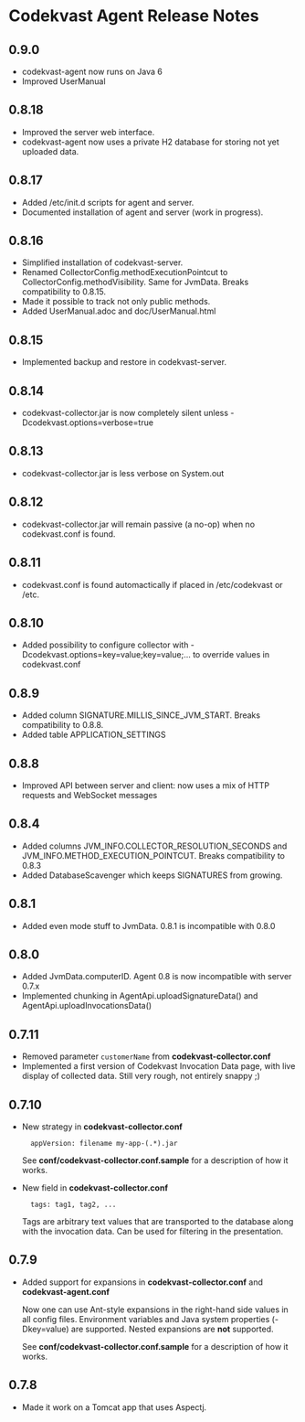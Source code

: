 # Codekvast Agent Release Notes

## 0.9.0

- codekvast-agent now runs on Java 6
- Improved UserManual

## 0.8.18

- Improved the server web interface.
- codekvast-agent now uses a private H2 database for storing not yet uploaded data.

## 0.8.17

- Added /etc/init.d scripts for agent and server.
- Documented installation of agent and server (work in progress).

## 0.8.16

- Simplified installation of codekvast-server.
- Renamed CollectorConfig.methodExecutionPointcut to CollectorConfig.methodVisibility. Same for JvmData. Breaks compatibility to 0.8.15.
- Made it possible to track not only public methods.
- Added UserManual.adoc and doc/UserManual.html

## 0.8.15

- Implemented backup and restore in codekvast-server.

## 0.8.14

- codekvast-collector.jar is now completely silent unless -Dcodekvast.options=verbose=true

## 0.8.13

- codekvast-collector.jar is less verbose on System.out

## 0.8.12

- codekvast-collector.jar will remain passive (a no-op) when no codekvast.conf is found.
 
## 0.8.11

- codekvast.conf is found automactically if placed in /etc/codekvast or /etc.

## 0.8.10

- Added possibility to configure collector with -Dcodekvast.options=key=value;key=value;... to override values in codekvast.conf

## 0.8.9

- Added column SIGNATURE.MILLIS_SINCE_JVM_START. Breaks compatibility to 0.8.8.
- Added table APPLICATION_SETTINGS

## 0.8.8

- Improved API between server and client: now uses a mix of HTTP requests and WebSocket messages

## 0.8.4

- Added columns JVM_INFO.COLLECTOR_RESOLUTION_SECONDS and JVM_INFO.METHOD_EXECUTION_POINTCUT. Breaks compatibility to 0.8.3
- Added DatabaseScavenger which keeps SIGNATURES from growing.

## 0.8.1

- Added even mode stuff to JvmData. 0.8.1 is incompatible with 0.8.0

## 0.8.0

- Added JvmData.computerID. Agent 0.8 is now incompatible with server 0.7.x
- Implemented chunking in AgentApi.uploadSignatureData() and AgentApi.uploadInvocationsData()

## 0.7.11

- Removed parameter `customerName` from **codekvast-collector.conf**
- Implemented a first version of Codekvast Invocation Data page, with live display of collected data. Still very rough, not entirely snappy ;)

## 0.7.10

- New strategy in **codekvast-collector.conf**

        appVersion: filename my-app-(.*).jar

    See **conf/codekvast-collector.conf.sample** for a description of how it works.

- New field in **codekvast-collector.conf**

        tags: tag1, tag2, ...

    Tags are arbitrary text values that are transported to the database along with the invocation data.
    Can be used for filtering in the presentation.

## 0.7.9

- Added support for expansions in **codekvast-collector.conf** and **codekvast-agent.conf**

    Now one can use Ant-style expansions in the right-hand side values in all config files.
    Environment variables and Java system properties (-Dkey=value) are supported.
    Nested expansions are **not** supported.

    See **conf/codekvast-collector.conf.sample** for a description of how it works.

## 0.7.8

- Made it work on a Tomcat app that uses Aspectj.
